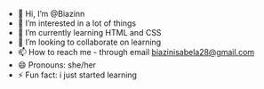 - 👋 Hi, I’m @Biazinn
- 👀 I’m interested in a lot of things
- 🌱 I’m currently learning HTML and CSS
- 💞️ I’m looking to collaborate on learning
- 📫 How to reach me - through email biazinisabela28@gmail.com
- 😄 Pronouns: she/her
- ⚡ Fun fact: i just started learning

<!---
Biazinn/Biazinn is a ✨ special ✨ repository because its `README.md` (this file) appears on your GitHub profile.
You can click the Preview link to take a look at your changes.
--->
